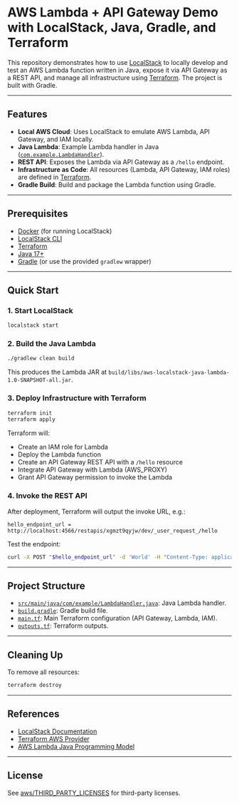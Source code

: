 # AWS Lambda + API Gateway Demo with LocalStack, Java, Gradle, and Terraform

This repository demonstrates how to use [LocalStack](https://github.com/localstack/localstack) to locally develop and test an AWS Lambda function written in Java, expose it via API Gateway as a REST API, and manage all infrastructure using [Terraform](https://www.terraform.io/). The project is built with Gradle.

---

## Features

- **Local AWS Cloud**: Uses LocalStack to emulate AWS Lambda, API Gateway, and IAM locally.
- **Java Lambda**: Example Lambda handler in Java ([`com.example.LambdaHandler`](src/main/java/com/example/LambdaHandler.java)).
- **REST API**: Exposes the Lambda via API Gateway as a `/hello` endpoint.
- **Infrastructure as Code**: All resources (Lambda, API Gateway, IAM roles) are defined in [Terraform](main.tf).
- **Gradle Build**: Build and package the Lambda function using Gradle.

---

## Prerequisites

- [Docker](https://www.docker.com/) (for running LocalStack)
- [LocalStack CLI](https://docs.localstack.cloud/getting-started/)
- [Terraform](https://www.terraform.io/downloads.html)
- [Java 17+](https://adoptium.net/)
- [Gradle](https://gradle.org/) (or use the provided `gradlew` wrapper)

---

## Quick Start

### 1. Start LocalStack

```sh
localstack start
```

### 2. Build the Java Lambda

```sh
./gradlew clean build
```

This produces the Lambda JAR at `build/libs/aws-localstack-java-lambda-1.0-SNAPSHOT-all.jar`.

### 3. Deploy Infrastructure with Terraform

```sh
terraform init
terraform apply
```

Terraform will:

- Create an IAM role for Lambda
- Deploy the Lambda function
- Create an API Gateway REST API with a `/hello` resource
- Integrate API Gateway with Lambda (AWS_PROXY)
- Grant API Gateway permission to invoke the Lambda

### 4. Invoke the REST API

After deployment, Terraform will output the invoke URL, e.g.:

```
hello_endpoint_url = http://localhost:4566/restapis/xgmzt9qyjw/dev/_user_request_/hello
```

Test the endpoint:

```sh
curl -X POST "$hello_endpoint_url" -d 'World' -H "Content-Type: application/json"
```

---

## Project Structure

- [`src/main/java/com/example/LambdaHandler.java`](src/main/java/com/example/LambdaHandler.java): Java Lambda handler.
- [`build.gradle`](build.gradle): Gradle build file.
- [`main.tf`](main.tf): Main Terraform configuration (API Gateway, Lambda, IAM).
- [`outputs.tf`](outputs.tf): Terraform outputs.

---

## Cleaning Up

To remove all resources:

```sh
terraform destroy
```

---

## References

- [LocalStack Documentation](https://docs.localstack.cloud/)
- [Terraform AWS Provider](https://registry.terraform.io/providers/hashicorp/aws/latest/docs)
- [AWS Lambda Java Programming Model](https://docs.aws.amazon.com/lambda/latest/dg/java-handler.html)

---

## License

See [aws/THIRD_PARTY_LICENSES](aws/THIRD_PARTY_LICENSES) for third-party licenses.